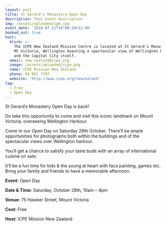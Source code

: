 ```yaml
---
layout: post
title: St Gerard's Monastery Open Day
description: Test event description
img: /assets/uploaded/sgm.jpg
event_date: '2018-07-11T10:00:29+12:00'
booked_out: true
host:
  blurb: >-
    The ICPE New Zealand Mission Centre is located at St Gerard's Monastery on
    Mt Victoria, Wellington boasting a spectacular view of Wellington harbour
    and the Capital City itself.
  email: new-zealand@icpe.org
  image: /assets/uploaded/icpe.png
  name: ICPE Mission New Zealand
  phone: 04 801 7797
  website: 'http://www.icpe.org/newzealand'
tag:
  - Free
  - Open Day
---
```

St Gerard’s Monastery Open Day is back!



Do take this opportunity to come and visit this iconic landmark on Mount Victoria, overseeing Wellington Harbour.



Come to our Open Day on Saturday 28th October. There’ll be ample opportunities for photographs both within the buildings and of the spectacular views over Wellington harbour.



You’ll get a chance to satisfy your taste buds with an array of international cuisine on sale;



It’ll be a fun time for kids & the young at heart with face painting, games etc. Bring your family and friends to have a memorable afternoon.



 



**Event:** Open Day

**Date & Time:** Saturday, October 28th, 10am – 4pm

**Venue:** 75 Hawker Street, Mount Victoria

**Cost:** Free

**Host:** ICPE Mission New Zealand
